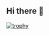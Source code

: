 ## Hi there 👋
[![trophy](https://github-profile-trophy.vercel.app/?username=Purp7ePi3-ma)](https://github.com/ryo-ma/github-profile-trophy)
<!--
**Purp7ePi3/Purp7ePi3** is a ✨ _special_ ✨ repository because its `README.md` (this file) appears on your GitHub profile.

Here are some ideas to get you started:

- 🔭 I’m currently working on ...
- 🌱 I’m currently learning ...
- 👯 I’m looking to collaborate on ...
- 🤔 I’m looking for help with ...
- 💬 Ask me about ...
- 📫 How to reach me: ...
- 😄 Pronouns: ...
- ⚡ Fun fact: ...
-->

